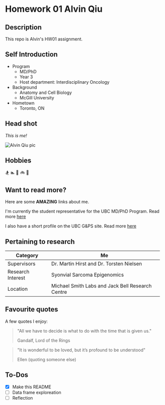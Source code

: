 # Homework 01 Alvin Qiu

## Description

This repo is Alvin's HW01 assignment.

## Self Introduction

* Program
  + MD/PhD
  + Year 3
  + Host department: Interdisciplinary Oncology
* Background
  + Anatomy and Cell Biology
  + McGill University
* Hometown
  + Toronto, ON

## Head shot

*This is me!*

![Alvin Qiu pic](https://www.grad.ubc.ca/sites/default/files/students/alvin-qiu-1-small.jpg)

## Hobbies

:snowboarder:
:swimmer:
:running:
:bike:
:musical_keyboard:

## Want to read more?

Here are some **AMAZING** links about me.

I'm currently the student representative for the UBC MD/PhD Program. Read more [here](https://mdprogram.med.ubc.ca/mdphd/students/)

I also have a short profile on the UBC G&PS site. Read more [here](https://www.grad.ubc.ca/campus-community/meet-our-students/qiu-alvin)

## Pertaining to research

|    **Category**    | **Me** |
|----------------|------------|
| Supervisors | Dr. Martin Hirst and Dr. Torsten Nielsen |
| Research Interest     | Syonvial Sarcoma Epigenomics |
| Location | Michael Smith Labs and Jack Bell Research Centre |

## Favourite quotes

A few quotes I enjoy:

> "All we have to decide is what to do with the time that is given us."
>
> Gandalf, Lord of the Rings

> "It is wonderful to be loved, but it’s profound to be understood"
>
> Ellen (quoting someone else)

## To-Dos

- [x] Make this README
- [ ] Data frame exploreation
- [ ] Reflection
